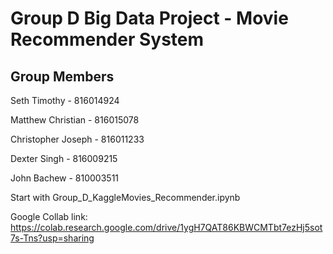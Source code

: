# Group D Big Data Project - Movie Recommender System

## Group Members
Seth Timothy - 816014924

Matthew Christian - 816015078

Christopher Joseph - 816011233

Dexter Singh - 816009215

John Bachew - 810003511

Start with Group_D_KaggleMovies_Recommender.ipynb

Google Collab link: https://colab.research.google.com/drive/1ygH7QAT86KBWCMTbt7ezHj5sot7s-Tns?usp=sharing
